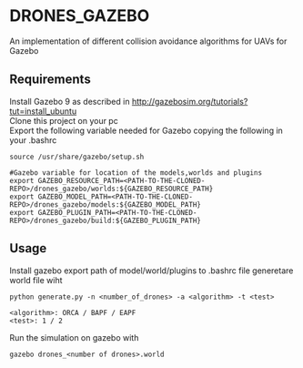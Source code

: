 # DRONES_GAZEBO
An implementation of different collision avoidance algorithms for UAVs for Gazebo


## Requirements
Install Gazebo 9 as described in http://gazebosim.org/tutorials?tut=install_ubuntu  
Clone this project on your pc  
Export the following variable needed for Gazebo copying the following in your .bashrc  
```
source /usr/share/gazebo/setup.sh

#Gazebo variable for location of the models,worlds and plugins
export GAZEBO_RESOURCE_PATH=<PATH-TO-THE-CLONED-REPO>/drones_gazebo/worlds:${GAZEBO_RESOURCE_PATH}
export GAZEBO_MODEL_PATH=<PATH-TO-THE-CLONED-REPO>/drones_gazebo/models:${GAZEBO_MODEL_PATH}
export GAZEBO_PLUGIN_PATH=<PATH-TO-THE-CLONED-REPO>/drones_gazebo/build:${GAZEBO_PLUGIN_PATH}
```

## Usage
Install gazebo export path of model/world/plugins to .bashrc file
generetare world file wiht
```
python generate.py -n <number_of_drones> -a <algorithm> -t <test>

<algorithm>: ORCA / BAPF / EAPF
<test>: 1 / 2 
```
Run the simulation on gazebo with
```
gazebo drones_<number of drones>.world
```

